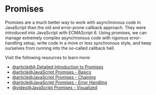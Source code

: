 # Promises

Promises are a much better way to work with asynchronous code in JavaScript than the old and error-prone callback approach. They were introduced into JavaScript with ECMAScript 6. Using promises, we can manage extremely complex asynchronous code with rigorous error-handling setup, write code in a more or less synchronous style, and keep ourselves from running into the so-called callback hell.

Visit the following resources to learn more:

- [@article@A Detailed Introduction to Promises](https://www.codeguage.com/courses/advanced-js/promises-introduction)
- [@article@JavaScript Promises - Basics](https://www.codeguage.com/courses/advanced-js/promises-basics)
- [@article@JavaScript Promises - Chaining](https://www.codeguage.com/courses/advanced-js/promises-chaining)
- [@article@JavaScript Promises - Error Handling](https://www.codeguage.com/courses/advanced-js/promises-error-handling)
- [@video@JavaScript Promises - Visualized](https://youtu.be/Xs1EMmBLpn4)
